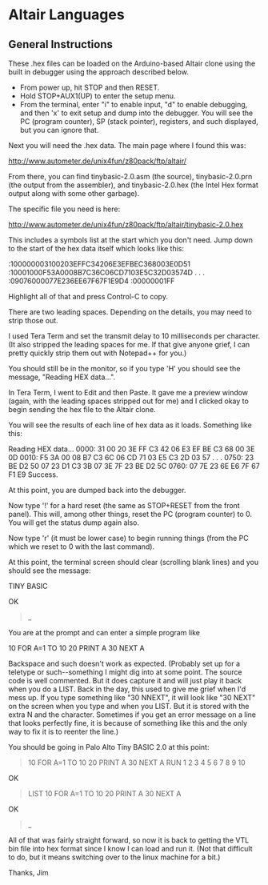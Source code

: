 # Altair Languages

## General Instructions

These .hex files can be loaded on the Arduino-based Altair clone using the built in debugger using the approach described below.

* From power up, hit STOP and then RESET.
* Hold STOP+AUX1(UP) to enter the setup menu.
* From the terminal, enter "i" to enable input, "d" to enable debugging, and then 'x' to exit setup and dump into the debugger. You will see the PC (program counter), SP (stack pointer), registers, and such displayed, but you can ignore that.

Next you will need the .hex data. The main page where I found this was:

http://www.autometer.de/unix4fun/z80pack/ftp/altair/

From there, you can find tinybasic-2.0.asm (the source), tinybasic-2.0.prn (the output from the assembler), and tinybasic-2.0.hex (the Intel Hex format output along with some other garbage).

The specific file you need is here:

http://www.autometer.de/unix4fun/z80pack/ftp/altair/tinybasic-2.0.hex

This includes a symbols list at the start which you don't need. Jump down to the start of the hex data itself which looks like this:

 :100000003100203EFFC34206E3EFBEC368003E0D51
 :10001000F53A0008B7C36C06CD7103E5C32D03574D
  .
  .
  .
 :09076000077E236EE67F67F1E9D4
 :00000001FF

Highlight all of that and press Control-C to copy.

There are two leading spaces. Depending on the details, you may need to strip those out.

I used Tera Term and set the transmit delay to 10 milliseconds per character. (It also stripped the leading spaces for me. If that give anyone grief, I can pretty quickly strip them out with Notepad++ for you.)

You should still be in the monitor, so if you type 'H' you should see the message, "Reading HEX data...".

In Tera Term, I went to Edit and then Paste. It gave me a preview window (again, with the leading spaces stripped out for me) and I clicked okay to begin sending the hex file to the Altair clone.

You will see the results of each line of hex data as it loads. Something like this:

Reading HEX data...
0000: 31 00 20 3E FF C3 42 06 E3 EF BE C3 68 00 3E 0D
0010: F5 3A 00 08 B7 C3 6C 06 CD 71 03 E5 C3 2D 03 57
.
.
.
0750: 23 BE D2 50 07 23 D1 C3 3B 07 3E 7F 23 BE D2 5C
0760: 07 7E 23 6E E6 7F 67 F1 E9
Success.

At this point, you are dumped back into the debugger.

Now type '!' for a hard reset (the same as STOP+RESET from the front panel). This will, among other things, reset the PC (program counter) to 0. You will get the status dump again also.

Now type 'r' (it must be lower case) to begin running things (from the PC which we reset to 0 with the last command).

At this point, the terminal screen should clear (scrolling blank lines) and you should see the message:

TINY BASIC

OK
>_

You are at the prompt and can enter a simple program like

10 FOR A=1 TO 10
20 PRINT A
30 NEXT A

Backspace and such doesn't work as expected. (Probably set up for a teletype or such--something I might dig into at some point. The source code is well commented. But it does capture it and will just play it back when you do a LIST. Back in the day, this used to give me grief when I'd mess up. If you type something like "30 NN<backspace>EXT", it will look like "30 NEXT" on the screen when you type and when you LIST. But it is stored with the extra N and the <backspace> character. Sometimes if you get an error message on a line that looks perfectly fine, it is because of something like this and the only way to fix it is to reenter the line.)

You should be going in Palo Alto Tiny BASIC 2.0 at this point:

>10 FOR A=1 TO 10
>20 PRINT A
>30 NEXT A
>RUN
     1
     2
     3
     4
     5
     6
     7
     8
     9
    10

OK
>LIST
  10 FOR A=1 TO 10
  20 PRINT A
  30 NEXT A

OK
>_

All of that was fairly straight forward, so now it is back to getting the VTL bin file into hex format since I know I can load and run it. (Not that difficult to do, but it means switching over to the linux machine for a bit.)

Thanks,
Jim
